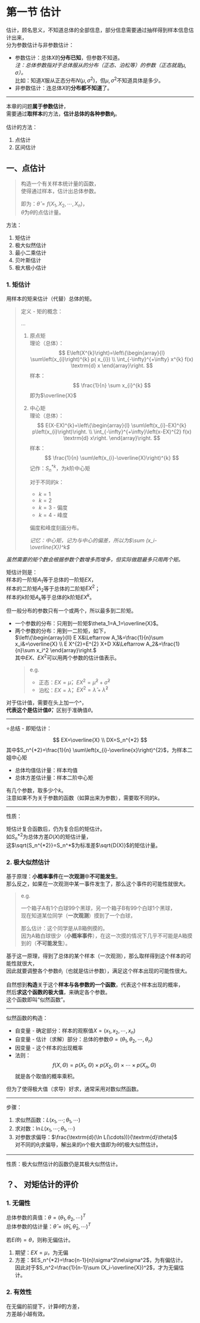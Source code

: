 # 第一节 估计

估计，顾名思义，不知道总体的全部信息，部分信息需要通过抽样得到样本信息估计出来，  
分为参数估计与非参数估计：

* 参数估计：总体$X$的**分布已知**，但参数不知道。  
  *注：总体参数指对于总体服从的分布（正态、泊松等）的参数（正态就是$\mu,\sigma$）。*  
  比如：知道$X$服从正态分布$N(\mu,\sigma^2)$，但$\mu,\sigma^2$不知道具体是多少。
* 非参数估计：连总体$X$的**分布都不知道**了。

---

本章的问题**属于参数估计**，  
需要通过**取样本**的方法，**估计总体的各种参数$\theta_i$**。

估计的方法：

1. 点估计
2. 区间估计

## 一、点估计

> 构造一个有关样本统计量的函数，  
> 使得通过样本，估计出总体参数。
>
> 即为：$\hat{\theta}=f(X_1,X_2,\cdots,X_n)$，  
> $\hat{\theta}$为$\theta$的点估计量。

方法：

1. 矩估计
2. 极大似然估计
3. 最小二乘估计
4. 贝叶斯估计
5. 极大极小估计

### 1. 矩估计

用样本的矩来估计（代替）总体的矩。

> 定义 - 矩的概念：
>
> ...
> 
> 1. 原点矩  
>    理论（总体）：
>    $$
>    E\left(X^{k}\right)=\left\{\begin{array}{l}
>    \sum\left(x_{i}\right)^{k} p( x_{i}) \\
>    \int_{-\infty}^{+\infty} x^{k} f(x) \textrm{d} x
>    \end{array}\right.
>    $$
>    样本：
>    $$
>    \frac{1}{n} \sum x_{i}^{k}
>    $$
>    即为$\overline{X}$
> 2. 中心矩  
>    理论（总体）：
>    $$
>    E(X-EX)^{k}=\left\{\begin{array}{l}
>    \sum\left(x_{i}-EX)^{k} p\left(x_{i}\right)\right. \\
>    \int_{-\infty}^{+\infty}\left(x-EX)^{2} f(x) \textrm{d} x\right.
>    \end{array}\right.
>    $$
>    样本：
>    $$
>    \frac{1}{n} \sum\left(x_{i}-\overline{X}\right)^{k}
>    $$
>    记作：$S_n^{*k}$，为$k$阶中心矩
>
>    对于不同的$k$：
>
>    * $k=1$
>    * $k=2$
>    * $k=3$ - 偏度
>    * $k=4$ - 峰度
>
>    偏度和峰度刻画分布。
>
>    *记忆：中心矩，记为与中心的偏差，所以为$\sum (x_i-\overline{X})^k$*

*虽然需要的矩个数会根据参数个数增多而增多，但实际做题最多只用两个矩。*

矩估计则是：  
样本的一阶矩$A_1$等于总体的一阶矩$EX$，  
样本的二阶矩$A_2$等于总体的二阶矩$EX^2$；  
样本的$k$阶矩$A_k$等于总体的k阶矩$EX^k$。

但一般分布的参数只有一个或两个，所以最多到二阶矩。

* 一个参数的分布：只用到一阶矩$\theta_1=A_1=\overline{X}$。
* 两个参数的分布：用到一二阶矩，如下，  
  $\left\{\begin{array}{ll}
  E X&\Leftarrow A_1&=\frac{1}{n}\sum x_i&=\overline{X} \\
  E X^{2}=E^{2} X+D X&\Leftarrow A_2&=\frac{1}{n}\sum x_i^2
  \end{array}\right.$  
  其中$EX$、$EX^2$可以用两个参数的估计值表示。  
  > e.g.
  >
  > * 正态：$EX=\hat\mu$，$EX^2=\hat\mu^2+\hat\sigma^2$
  > * 泊松：$EX=\hat\lambda$，$EX^2=\hat\lambda+\hat\lambda^2$

对于估计值，需要在头上加一个^，  
**代表这个是估计值$\hat{\theta}$**，区别于准确值$\theta$。

---

⭐总结 - 即矩估计：
$$
EX=\overline{X} \\
DX=S_n^{*2}
$$
其中$S_n^{*2}=\frac{1}{n} \sum\left(x_{i}-\overline{x}\right)^{2}$，为样本二姐中心矩

* 总体均值估计量：样本均值
* 总体方差估计量：样本二阶中心矩

有几个参数，取多少个$k$。  
注意如果不为关于参数的函数（如算出来为参数），需要取不同的$k$。

---

性质：

矩估计复合函数后，仍为复合后的矩估计。  
如$S_n^{*2}$为总体方差$D(X)$的矩估计量，  
这$\sqrt{S_n^{*2}}=S_n^*$为标准差$\sqrt{D(X)}$的矩估计量。

### 2. 极大似然估计

基于原理：**小概率事件**在**一次观测**中**不可能发生**。  
那么反之，如果在一次观测中某一事件发生了，那么这个事件的可能性就很大。
> e.g.
>
> 一个箱子A有1个白球99个黑球，另一个箱子B有99个白球1个黑球，  
> 现在知道某位同学（**一次观测**）摸到了一个白球，  
>
> 那么估计：这个同学是从B箱例摸的。  
> 因为A箱白球很少（**小概率事件**），在这一次摸的情况下几乎不可能是A箱摸到的（**不可能发生**）。

基于这一原理，得到了总体的某个样本（一次观测），那么取样得到这个样本的可能性就很大，  
因此就要调整各个参数$\theta_i$（也就是估计参数），满足这个样本出现的可能性很大。

自然想到**构造**关于这个**样本与各参数的一个函数**，代表这个样本出现的概率，  
然后**求这个函数的极大值**，来确定各个参数。  
这个函数即叫“似然函数”。

---

似然函数的构造：

* 自变量 - 确定部分：样本的观察值$X=(x_1,x_2,\cdots,x_n)$
* 自变量 - 估计（求解）部分：总体的参数$\Theta=(\theta_1,\theta_2,\cdots,\theta_n)$
* 因变量 - 这个样本的出现概率
* 法则：
  $$
  f(X,\Theta)=p(X_1,\Theta)\times p(X_2,\Theta) \times \cdots \times p(X_n,\Theta)
  $$
  就是各个取值的概率乘积。

但为了使得极大值（求导）好求，通常采用对数似然函数。

---

步骤：

1. 求似然函数：$L(x_1,\cdots;\theta_1,\cdots)$
2. 求对数：$\ln L(x_1,\cdots;\theta_1,\cdots)$
3. 对参数求偏导：$\frac{\textrm{d}(\ln L(\cdots))}{\textrm{d}\theta}$  
   对不同的$\theta_i$求偏导，解出来的$n$个极大值即为$\theta$的极大似然估计。

---

性质：极大似然估计的函数仍是其极大似然估计。

## ？、 对矩估计的评价

### 1. 无偏性

总体参数的真值：$\theta=(\theta_1,\theta_2,\cdots)^T$  
总体参数的估计量：$\hat{\theta}=(\hat{\theta}_1,\hat{\theta}_2,\cdots)^T$

若$E\hat(\theta)=\theta$，则称无偏估计。

1. 期望：$EX=\mu$，为无偏
2. 方差：$ES_n^{*2}=\frac{n-1}{n}\sigma^2\ne\sigma^2$，为有偏估计。  
   因此对于$S_n^2=\frac{1}{n-1}\sum (X_i-\overline{X})^2$，才为无偏估计。

### 2. 有效性

在无偏的前提下，计算$\hat\theta$的方差，  
方差越小越有效。